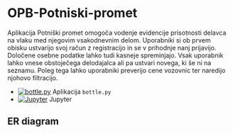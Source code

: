 # OPB-Potniski-promet

Aplikacija Potniški promet omogoča vodenje evidencije prisotnosti delavca na vlaku med njegovim vsakodnevnim delom.
Uporabniki si ob prvem obisku ustvarijo svoj račun z registracijo in se v prihodnje nanj prijavijo. Določene osebne podatke lahko tudi kasneje spreminjajo.
Vsak uporabnik lahko vnese obstoječega delodajalca ali pa ustvari novega, ki še ni na seznamu. Poleg tega lahko uporabniki preverijo cene vozovnic ter naredijo njohovo filtracijo.

* [![bottle.py](https://mybinder.org/badge_logo.svg)](https://mybinder.org/v2/gh/mateabt/OPB-Potniski-promet/main?urlpath=proxy/8080/) Aplikacija `bottle.py`
* [![Jupyter](https://mybinder.org/badge_logo.svg)](https://mybinder.org/v2/gh/mateabt/OPB-Potniski-promet/main) Jupyter


## ER diagram

